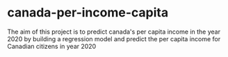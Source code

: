 # canada-per-income-capita
The aim of this project is to predict canada's per capita income in the year 2020 by building a regression model  and predict the per capita income for Canadian citizens in year 2020
